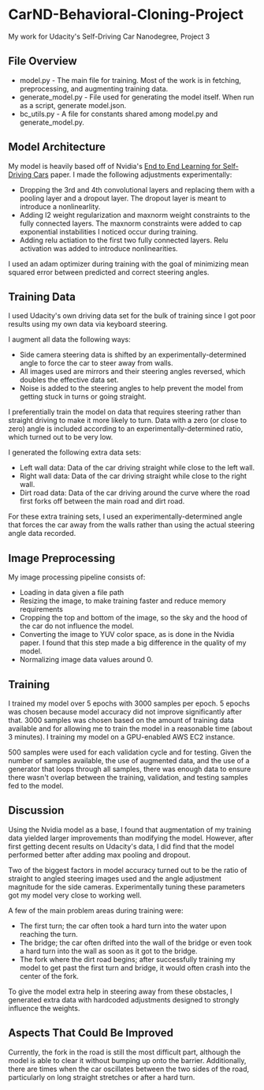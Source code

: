 # CarND-Behavioral-Cloning-Project

My work for Udacity's Self-Driving Car Nanodegree, Project 3

## File Overview

* model.py - The main file for training. Most of the work is in fetching, preprocessing, and augmenting training data.
* generate_model.py - File used for generating the model itself. When run as a script, generate model.json.
* bc_utils.py - A file for constants shared among model.py and generate_model.py.

## Model Architecture

My model is heavily based off of Nvidia's [End to End Learning for Self-Driving Cars](http://images.nvidia.com/content/tegra/automotive/images/2016/solutions/pdf/end-to-end-dl-using-px.pdf) paper. I made the following adjustments experimentally:

* Dropping the 3rd and 4th convolutional layers and replacing them with a pooling layer and a dropout layer. The dropout layer is meant to introduce a nonlinearlity.
* Adding l2 weight regularization and maxnorm weight constraints to the fully connected layers. The maxnorm constraints were added to cap exponential instabilities I noticed occur during training.
* Adding relu actiation to the first two fully connected layers. Relu activation was added to introduce nonlinearities.

I used an adam optimizer during training with the goal of minimizing mean squared error between predicted and correct steering angles.

## Training Data

I used Udacity's own driving data set for the bulk of training since I got poor results using my own data via keyboard steering.

I augment all data the following ways:

* Side camera steering data is shifted by an experimentally-determined angle to force the car to steer away from walls.
* All images used are mirrors and their steering angles reversed, which doubles the effective data set.
* Noise is added to the steering angles to help prevent the model from getting stuck in turns or going straight.

I preferentially train the model on data that requires steering rather than straight driving to make it more likely to turn. Data with a zero (or close to zero) angle is included according to an experimentally-determined ratio, which turned out to be very low.

I generated the following extra data sets:

* Left wall data: Data of the car driving straight while close to the left wall.
* Right wall data: Data of the car driving straight while close to the right wall.
* Dirt road data: Data of the car driving around the curve where the road first forks off between the main road and dirt road.

For these extra training sets, I used an experimentally-determined angle that forces the car away from the walls rather than using the actual steering angle data recorded.

## Image Preprocessing

My image processing pipeline consists of:

* Loading in data given a file path
* Resizing the image, to make training faster and reduce memory requirements
* Cropping the top and bottom of the image, so the sky and the hood of the car do not influence the model.
* Converting the image to YUV color space, as is done in the Nvidia paper. I found that this step made a big difference in the quality of my model.
* Normalizing image data values around 0.

## Training

I trained my model over 5 epochs with 3000 samples per epoch. 5 epochs was chosen because model accuracy did not improve significantly after that. 3000 samples was chosen based on the amount of training data available and for allowing me to train the model in a reasonable time (about 3 minutes). I training my model on a GPU-enabled AWS EC2 instance.

500 samples were used for each validation cycle and for testing. Given the number of samples available, the use of augmented data, and the use of a generator that loops through all samples, there was enough data to ensure there wasn't overlap between the training, validation, and testing samples fed to the model.

## Discussion

Using the Nvidia model as a base, I found that augmentation of my training data yielded larger improvements than modifying the model. However, after first getting decent results on Udacity's data, I did find that the model performed better after adding max pooling and dropout.

Two of the biggest factors in model accuracy turned out to be the ratio of straight to angled steering images used and the angle adjustment magnitude for the side cameras. Experimentally tuning these parameters got my model very close to working well.

A few of the main problem areas during training were:

* The first turn; the car often took a hard turn into the water upon reaching the turn.
* The bridge; the car often drifted into the wall of the bridge or even took a hard turn into the wall as soon as it got to the bridge.
* The fork where the dirt road begins; after successfully training my model to get past the first turn and bridge, it would often crash into the center of the fork.

To give the model extra help in steering away from these obstacles, I generated extra data with hardcoded adjustments designed to strongly influence the weights.

## Aspects That Could Be Improved

Currently, the fork in the road is still the most difficult part, although the model is able to clear it without bumping up onto the barrier. Additionally, there are times when the car oscillates between the two sides of the road, particularly on long straight stretches or after a hard turn.
